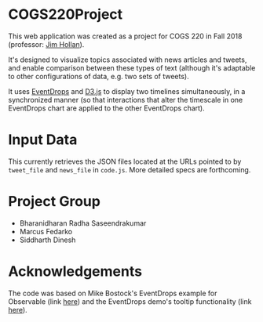 # COGS220Project

This web application was created as a project for COGS 220 in Fall 2018 (professor: [Jim Hollan](http://hci.ucsd.edu/hollan/)).

It's designed to visualize topics associated with news articles and tweets, and
enable comparison between these types of text (although it's adaptable to other
configurations of data, e.g. two sets of tweets).

It uses [EventDrops](https://marmelab.com/EventDrops/) and [D3.js](https://d3js.org/) to display two timelines simultaneously, in a synchronized manner (so that interactions that alter the timescale in one EventDrops chart are applied to the other EventDrops chart).

# Input Data

This currently retrieves the JSON files located at the URLs pointed to by
`tweet_file` and `news_file` in `code.js`. More detailed specs are forthcoming.

# Project Group

- Bharanidharan Radha Saseendrakumar
- Marcus Fedarko
- Siddharth Dinesh

# Acknowledgements

The code was based on Mike Bostock's EventDrops example for Observable
(link [here](https://beta.observablehq.com/@mbostock/hello-eventdrops)) and the
EventDrops demo's tooltip functionality (link [here](https://github.com/marmelab/EventDrops/tree/fc0d8ca4001156ddfc5738133b53bf479ffb190f/demo)).
